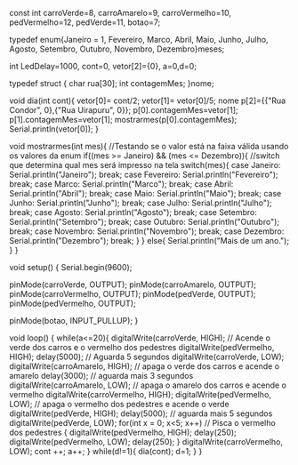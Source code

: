 const int carroVerde=8, carroAmarelo=9, carroVermelho=10, pedVermelho=12, pedVerde=11, botao=7;

typedef enum{Janeiro = 1, Fevereiro, Marco, Abril, Maio, Junho, Julho, Agosto, Setembro, Outubro, Novembro, Dezembro}meses;

int LedDelay=1000, cont=0, vetor[2]={0}, a=0,d=0;

typedef struct {
    char rua[30];
    int contagemMes;
}nome;

void dia(int cont){
    vetor[0]= cont/2;
    vetor[1]= vetor[0]/5;
    nome p[2]={{"Rua Condor", 0},{"Rua Uirapuru", 0}};
    p[0].contagemMes=vetor[1];
    p[1].contagemMes=vetor[1];
    mostrarmes(p[0].contagemMes);
    Serial.println(vetor[0]);
}

void mostrarmes(int mes){
  //Testando se o valor está na faixa válida usando os valores da enum
  if((mes >= Janeiro) && (mes <= Dezembro)){
    //switch que determina qual mes será impresso na tela
    switch(mes){
    case Janeiro:
        Serial.println("Janeiro");
    break;
    case Fevereiro:
        Serial.println("Fevereiro");
    break;
    case Marco:
        Serial.println("Marco");
    break;
    case Abril:
        Serial.println("Abril");
    break;
    case Maio:
        Serial.println("Maio");
    break;
    case Junho:
        Serial.println("Junho");
    break;
    case Julho:
        Serial.println("Julho");
    break;
    case Agosto:
        Serial.println("Agosto");
    break;
    case Setembro:
        Serial.println("Setembro");
    break;
    case Outubro:
        Serial.println("Outubro");
    break;
    case Novembro:
        Serial.println("Novembro");
    break;
    case Dezembro:
        Serial.println("Dezembro");
    break;
    }
 }
 else{
    Serial.println("Mais de um ano.");
 }
}

void setup()
{
  Serial.begin(9600);
  
  pinMode(carroVerde, OUTPUT);
  pinMode(carroAmarelo, OUTPUT);
  pinMode(carroVermelho, OUTPUT);
  pinMode(pedVerde, OUTPUT);
  pinMode(pedVermelho, OUTPUT);

  pinMode(botao, INPUT_PULLUP);
}

void loop()
{
while(a<=20){
  digitalWrite(carroVerde, HIGH); // Acende o verde dos carros e o vermelho dos pedestres
  digitalWrite(pedVermelho, HIGH);
  delay(5000); // Aguarda 5 segundos
  digitalWrite(carroVerde, LOW);
  digitalWrite(carroAmarelo, HIGH); // apaga o verde dos carros e acende o amarelo
  delay(3000); // aguarda mais 3 segundos
  digitalWrite(carroAmarelo, LOW); // apaga o amarelo dos carros e acende o vermelho
  digitalWrite(carroVermelho, HIGH);
  digitalWrite(pedVermelho, LOW); // apaga o vermelho dos pedestres e acende o verde
  digitalWrite(pedVerde, HIGH);
  delay(5000);  // aguarda mais 5 segundos
  digitalWrite(pedVerde, LOW);
  for(int x = 0; x<5; x++) // Pisca o vermelho dos pedestres
  {
    digitalWrite(pedVermelho, HIGH);
    delay(250);
    digitalWrite(pedVermelho, LOW);
    delay(250);
  }
  digitalWrite(carroVermelho, LOW);
  cont ++;
  a++;
}
  while(d!=1){
    dia(cont);
    d=1;
  }
}
